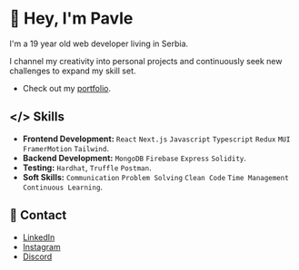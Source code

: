 # 👋 Hey, I'm Pavle

I'm a 19 year old web developer living in Serbia.

I channel my creativity into personal projects and continuously seek new
challenges to expand my skill set.

* Check out my [portfolio](https://kowyxyz.com/).

## </> Skills

* __Frontend Development:__ `React` `Next.js` `Javascript` `Typescript` `Redux` `MUI` `FramerMotion` `Tailwind`.
* __Backend Development:__ `MongoDB` `Firebase` `Express` `Solidity`.
* __Testing:__ `Hardhat`, `Truffle` `Postman`.
* __Soft Skills:__ `Communication` `Problem Solving` `Clean Code`  `Time Management` `Continuous Learning`.

## 📩 Contact

* [LinkedIn](https://www.linkedin.com/in/kowy-dev/)
* [Instagram](https://www.instagram.com/pavle.dev/)
* [Discord](https://discord.gg/dqv7em6gAq)
